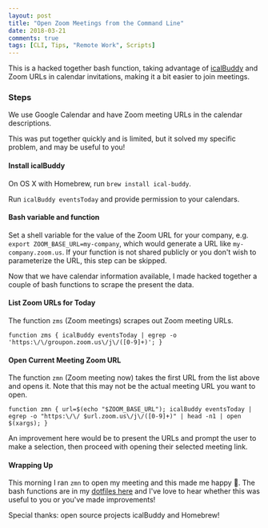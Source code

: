 ```yaml
---
layout: post
title: "Open Zoom Meetings from the Command Line"
date: 2018-03-21
comments: true
tags: [CLI, Tips, "Remote Work", Scripts]
---
```


This is a hacked together bash function, taking advantage of [icalBuddy](http://hasseg.org/icalBuddy/) and Zoom URLs in calendar invitations, making it a bit easier to join meetings.

### Steps

We use Google Calendar and have Zoom meeting URLs in the calendar descriptions.

This was put together quickly and is limited, but it solved my specific problem, and may be useful to you!

#### Install icalBuddy

On OS X with Homebrew, run `brew install ical-buddy`.

Run `icalBuddy eventsToday` and provide permission to your calendars.

#### Bash variable and function

Set a shell variable for the value of the Zoom URL for your company, e.g. `export ZOOM_BASE_URL=my-company`, which would generate a URL like `my-company.zoom.us`. If your function is not shared publicly or you don't wish to parameterize the URL, this step can be skipped.

Now that we have calendar information available, I made hacked together a couple of bash functions to scrape the present the data.

#### List Zoom URLs for Today

The function `zms` (Zoom meetings) scrapes out Zoom meeting URLs.

`function zms { icalBuddy eventsToday | egrep -o 'https:\/\/groupon.zoom.us\/j\/([0-9]+)'; }`

#### Open Current Meeting Zoom URL

The function `zmn` (Zoom meeting now) takes the first URL from the list above and opens it. Note that this may not be the actual meeting URL you want to open.

`function zmn { url=$(echo "$ZOOM_BASE_URL"); icalBuddy eventsToday | egrep -o "https:\/\/
$url.zoom.us\/j\/([0-9]+)" | head -n1 | open $(xargs); }`

An improvement here would be to present the URLs and prompt the user to make a selection, then proceed with opening their selected meeting link.


#### Wrapping Up

This morning I ran `zmn` to open my meeting and this made me happy 🎉. The bash functions are in my [dotfiles here](https://github.com/andyatkinson/dotfiles) and I've love to hear whether this was useful to you or you've made improvements!

Special thanks: open source projects icalBuddy and Homebrew!
